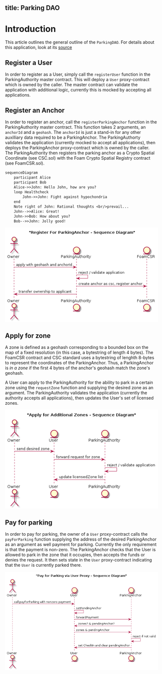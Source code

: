 title: Parking DAO
---

# Introduction

This article outlines the general outline of the `ParkingDAO`. For details about this application, look at its [source](https://github.com/f-o-a-m/parking-dao/)

## Register a User

In order to register as a User, simply call the `registerUser` function in the ParkingAuthority master contract. This will deploy a `User` proxy-contract which is owned by the caller. The master contract can validate the application with additional logic, currently this is mocked by accepting all applications.

## Register an Anchor

In order to register an anchor, call the `registerParkingAnchor` function in the ParkingAuthority master contract. This function takes 2 arguments, an `anchorId` and a `geohash`. The `anchorId` is just a stand-in for any other auxilliary data required to be a ParkingAnchor. The ParkingAuthorty validates the application (currently mocked to accept all applications), then deploys the ParkingAnchor proxy-contract which is owned by the caller. The ParkingAuthority then registers the parking anchor as a Crypto Spatial Coordinate (see CSC.sol) with the Foam Crypto Spatial Registry contract (see FoamCSR.sol). 

```mermaid
sequenceDiagram
    participant Alice
    participant Bob
    Alice->>John: Hello John, how are you?
    loop Healthcheck
        John->>John: Fight against hypochondria
    end
    Note right of John: Rational thoughts <br/>prevail...
    John-->>Alice: Great!
    John->>Bob: How about you?
    Bob-->>John: Jolly good!
```

![applyForAnchor](../images/applyForAnchor.png)

## Apply for zone

A zone is defined as a geohash corresponding to a bounded box on the map of a fixed resolution (in this case, a bytestring of length 4 bytes). The FoamCSR contract and CSC standard uses a bytestring of lenghth 8-bytes to represent the coordinates of the ParkingAnchor. Thus, a ParkingAnchor is *in a zone* if the first 4 bytes of the anchor's geohash match the zone's geohash.

A User can apply to the ParkingAuthority for the ability to park in a certain zone using the `requestZone` function and supplying the desired zone as an argument. The ParkingAuthority validates the application (currently the authority accepts all applications), then updates the User's set of licensed zones.

![applyForZone](../images/applyForZone.png)

## Pay for parking

In order to pay for parking, the owner of a `User` proxy-contract calls the `payForParking` function supplying the address of the desired ParkingAnchor as an argument as well payment for parking. Currently the only requirement is that the payment is non-zero. The ParkingAnchor checks that the User is allowed to park in the zone that it occupies, then accepts the funds or denies the request. It then sets state in the `User` proxy-contract indicating that the `User` is currently parked there.

![payForParking](../images/payForParking.png)

